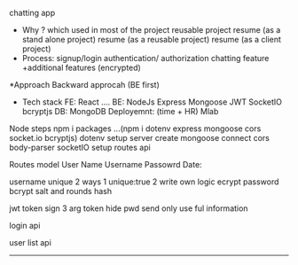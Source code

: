 chatting app

* Why ? which used in most of the project 
    reusable project
    resume (as a stand alone project)
    resume (as a reusable project)
    resume (as a client project)
* Process:   signup/login 
    authentication/ authorization
    chatting feature
    +additional features (encrypted)

*Approach
    Backward approcah (BE first)

* Tech stack
    FE: React ....
    BE: NodeJs Express Mongoose JWT SocketIO bcryptjs
    DB: MongoDB
    Deployemnt: (time + HR) Mlab

Node steps
    npm i packages ...(npm i dotenv express mongoose cors socket.io bcryptjs)
    dotenv setup
    server create
    mongoose connect
    cors
    body-parser
    socketIO setup
    routes
    api

Routes
    model
        User
            Name
            Username
            Passowrd
            Date:



username unique
    2 ways
        1 unique:true
        2 write own logic
ecrypt password
    bcrypt
        salt and rounds
            hash

jwt token
    sign
        3 arg
            token
hide pwd
    send only use ful information



login api

user list api


-----------------------------------